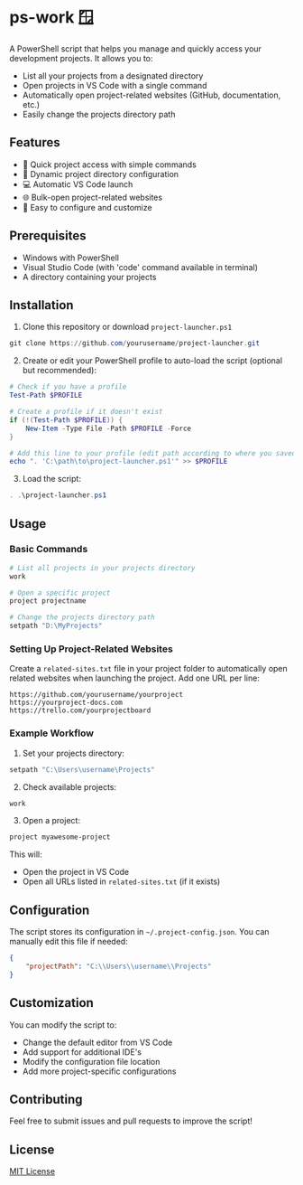 # ps-work 🪟

A PowerShell script that helps you manage and quickly access your development projects. It allows you to:
- List all your projects from a designated directory
- Open projects in VS Code with a single command
- Automatically open project-related websites (GitHub, documentation, etc.)
- Easily change the projects directory path

## Features

- 🚀 Quick project access with simple commands
- 📂 Dynamic project directory configuration
- 💻 Automatic VS Code launch
- 🌐 Bulk-open project-related websites
- 🔧 Easy to configure and customize

## Prerequisites

- Windows with PowerShell
- Visual Studio Code (with 'code' command available in terminal)
- A directory containing your projects

## Installation

1. Clone this repository or download `project-launcher.ps1`
```powershell
git clone https://github.com/yourusername/project-launcher.git
```

2. Create or edit your PowerShell profile to auto-load the script (optional but recommended):
```powershell
# Check if you have a profile
Test-Path $PROFILE

# Create a profile if it doesn't exist
if (!(Test-Path $PROFILE)) {
    New-Item -Type File -Path $PROFILE -Force
}

# Add this line to your profile (edit path according to where you saved the script)
echo ". 'C:\path\to\project-launcher.ps1'" >> $PROFILE
```

3. Load the script:
```powershell
. .\project-launcher.ps1
```

## Usage

### Basic Commands

```powershell
# List all projects in your projects directory
work

# Open a specific project
project projectname

# Change the projects directory path
setpath "D:\MyProjects"
```

### Setting Up Project-Related Websites

Create a `related-sites.txt` file in your project folder to automatically open related websites when launching the project. Add one URL per line:

```text
https://github.com/yourusername/yourproject
https://yourproject-docs.com
https://trello.com/yourprojectboard
```

### Example Workflow

1. Set your projects directory:
```powershell
setpath "C:\Users\username\Projects"
```

2. Check available projects:
```powershell
work
```

3. Open a project:
```powershell
project myawesome-project
```

This will:
- Open the project in VS Code
- Open all URLs listed in `related-sites.txt` (if it exists)

## Configuration

The script stores its configuration in `~/.project-config.json`. You can manually edit this file if needed:

```json
{
    "projectPath": "C:\\Users\\username\\Projects"
}
```

## Customization

You can modify the script to:
- Change the default editor from VS Code
- Add support for additional IDE's
- Modify the configuration file location
- Add more project-specific configurations

## Contributing

Feel free to submit issues and pull requests to improve the script!

## License

[MIT License](LICENSE)

